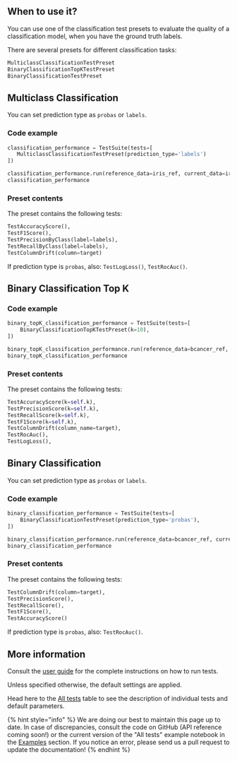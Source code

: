## When to use it?

You can use one of the classification test presets to evaluate the quality of a classification model, when you have the ground truth labels.

There are several presets for different classification tasks: 

```python
MulticlassClassificationTestPreset
BinaryClassificationTopKTestPreset
BinaryClassificationTestPreset
```

## Multiclass Classification

You can set prediction type as `probas` or `labels`.

### Code example

```python
classification_performance = TestSuite(tests=[
   MulticlassClassificationTestPreset(prediction_type='labels')
])

classification_performance.run(reference_data=iris_ref, current_data=iris_cur)
classification_performance
```

### Preset contents

The preset contains the following tests:

```python
TestAccuracyScore(),
TestF1Score(),
TestPrecisionByClass(label=labels), 
TestRecallByClass(label=labels),
TestColumnDrift(column=target)
```

If prediction type is `probas`, also: `TestLogLoss()`, `TestRocAuc()`.

## Binary Classification Top K

### Code example

```python
binary_topK_classification_performance = TestSuite(tests=[
    BinaryClassificationTopKTestPreset(k=10),
])

binary_topK_classification_performance.run(reference_data=bcancer_ref, current_data=bcancer_cur)
binary_topK_classification_performance
```

### Preset contents

The preset contains the following tests:

```python
TestAccuracyScore(k=self.k),
TestPrecisionScore(k=self.k),
TestRecallScore(k=self.k),
TestF1Score(k=self.k),
TestColumnDrift(column_name=target),
TestRocAuc(),
TestLogLoss(),     
```

## Binary Classification

You can set prediction type as `probas` or `labels`.

### Code example

```python
binary_classification_performance = TestSuite(tests=[
    BinaryClassificationTestPreset(prediction_type='probas'),
])

binary_classification_performance.run(reference_data=bcancer_ref, current_data=bcancer_cur)
binary_classification_performance
```

### Preset contents

The preset contains the following tests:

```python
TestColumnDrift(column=target),
TestPrecisionScore(),
TestRecallScore(),
TestF1Score(),
TestAccuracyScore()        
```

If prediction type is `probas`, also: `TestRocAuc()`.

## More information

Consult the [user guide](../tests-and-reports/run-tests.md) for the complete instructions on how to run tests. 

Unless specified otherwise, the default settings are applied. 

Head here to the [All tests](../reference/all-tests.md) table to see the description of individual tests and default parameters. 

{% hint style="info" %} 
We are doing our best to maintain this page up to date. In case of discrepancies, consult the code on GitHub (API reference coming soon!) or the current version of the "All tests" example notebook in the [Examples](../get-started/examples.md) section. If you notice an error, please send us a pull request to update the documentation! 
{% endhint %}
